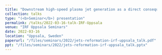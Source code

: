 ```yaml
---
title: "Downstream high-speed plasma jet generation as a direct consequence of shock reformation"
collection: talks
type: "(<b>Seminar</b>) presentation"
permalink: /talks/2022-03-16-talk-IRF-Uppsala
venue: "IRF Uppsala Seminars"
date: 2022-03-16
location: "Uppsala, Sweden"
paperurl: "/files/seminars/2022/jets-reformation-irf-uppsala_talk.pdf"
ppt: "/files/seminars/2022/jets-reformation-irf-uppsala_talk.pptx"
---
```

